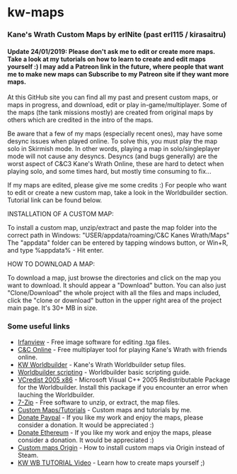 # kw-maps
### Kane's Wrath Custom Maps by erlNite (past erl115 / kirasaitru)

#### Update 24/01/2019: Please don't ask me to edit or create more maps. Take a look at my tutorials on how to learn to create and edit maps yourself :) I may add a Patreon link in the future, where people that want me to make new maps can Subscribe to my Patreon site if they want more maps.

At this GitHub site you can find all my past and present custom maps, or maps in progress, and download, edit or play in-game/multiplayer. Some of the maps (the tank missions mostly) are created from original maps by others which are credited in the intro of the maps.

Be aware that a few of my maps (especially recent ones), may have some desync issues when played online. To solve this, you must play the map solo in Skirmish mode. In other words, playing a map in solo/singleplayer mode will not cause any desyncs.
Desyncs (and bugs generally) are the worst aspect of C&C3 Kane's Wrath Online, these are hard to detect when playing solo, and some times hard, but mostly time consuming to fix...

If my maps are edited, please give me some credits :)
For people who want to edit or create a new custom map, take a look in the Worldbuilder section. Tutorial link can be found below.


INSTALLATION OF A CUSTOM MAP:

To install a custom map, unzip/extract and paste the map folder into the correct path in Windows:
"USER/appdata/roaming/C&C Kanes Wrath/Maps"
The "appdata" folder can be entered by tapping windows button, or Win+R, and type %appdata% - Hit enter.


HOW TO DOWNLOAD A MAP:

To download a map, just browse the directories and click on the map you want to download. It should appear a "Download" button. You can also just "Clone/Download" the whole project with all the files and maps included, click the "clone or download" button in the upper right area of the project main page. It's 30+ MB in size.


### Some useful links
* [Irfanview](https://www.irfanview.com/) - Free image software for editing .tga files.
* [C&C Online](https://cnc-online.net/en/) - Free multiplayer tool for playing Kane's Wrath with friends online.
* [KW Worldbuilder](http://www.moddb.com/games/cc-kanes-wrath/downloads/cc-3-kanes-wrath-worldbuilder-v11) - Kane's Wrath Worldbuilder setup files.
* [Worldbuilder scripting](https://www.gamereplays.org/community/index.php?showtopic=261606) - Worldbuilder basic scripting guide.
* [VCredist 2005 x86](https://www.microsoft.com/en-in/download/details.aspx?id=3387) - Microsoft Visual C++ 2005 Redistributable Package for the Worldbuilder. Install this package if you encounter an error when lauching the Worldbuilder.
* [7-Zip](https://www.7-zip.org/) - Free software to unzip, or extract, the map files.
* [Custom Maps/Tutorials](https://www.youtube.com/playlist?list=PLG-nemiRc1_pUJn8WQ85MwKuj352YgQu5) - Custom maps and tutorials by me.
* [Donate Paypal](https://www.paypal.com/cgi-bin/webscr?cmd=_s-xclick&hosted_button_id=HJ3Z6X7C2HSSQ) - If you like my work and enjoy the maps, please consider a donation. It would be appreciated :)
* [Donate Ethereum](https://etherdonation.com/d?to=0xD3AEb55CFE4aAb2f7b12Fc7D76C856a71090d333) - If you like my work and enjoy the maps, please consider a donation. It would be appreciated :)
* [Custom maps Origin](http://www.cnclabs.com/FORUMS/CNC_POSTSM126363_mAPS-INSTALLATION--NOT-FOUND-MY-ANSWERS-YET.ASPX#POST126363) - How to install custom maps via Origin instead of Steam.
* [KW WB TUTORIAL Video](https://www.youtube.com/watch?v=Z_LQOt3CSAY) - Learn how to create maps yourself ;)
